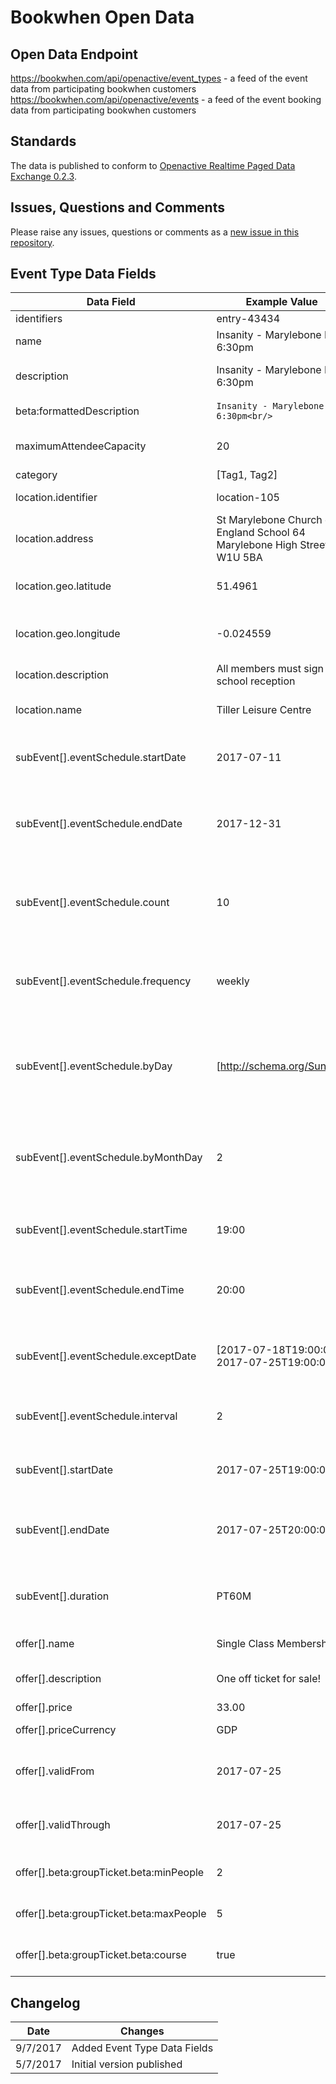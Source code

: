 # Bookwhen Open Data

## Open Data Endpoint
https://bookwhen.com/api/openactive/event_types - a feed of the event data from participating bookwhen customers
https://bookwhen.com/api/openactive/events - a feed of the event booking data from participating bookwhen customers

## Standards
The data is published to conform to [Openactive Realtime Paged Data Exchange 0.2.3](https://www.openactive.io/realtime-paged-data-exchange/0.2.3/).

## Issues, Questions and Comments
Please raise any issues, questions or comments as a [new issue in this repository](https://github.com/bookwhen/opendata/issues).

## Event Type Data Fields

| Data Field | Example Value | Description |
| ---------- | ------------- | ----------- |
| identifiers | entry-43434 | Entry ID with prefix |
| name | Insanity - Marylebone Mon 6:30pm | Entry.Title |
| description | Insanity - Marylebone Mon 6:30pm | Entry.Details converted to plane text |
| beta:formattedDescription | `Insanity - Marylebone Mon 6:30pm<br/>` | Entry.Details raw HTML / Markdown |
| maximumAttendeeCapacity | 20 | Maximum attendees (include if set) |
| category | [Tag1, Tag2] | Tags |
| location.identifier | location-105 | Location ID with prefix |
| location.address | St Marylebone Church of England School 64 Marylebone High Street W1U 5BA | Address/location (Present if map is shown) |
| location.geo.latitude | 51.4961 | Latitude from map marker (Present if map is shown) |
| location.geo.longitude | -0.024559 | Longitude from map marker (Present if map is shown) |
| location.description | All members must sign in at school reception | Additional location information |
| location.name | Tiller Leisure Centre | Address/location (Present if map is not shown) |
| subEvent[].eventSchedule.startDate | 2017-07-11 | Start date of schedule (Present on recurring occurrences) |
| subEvent[].eventSchedule.endDate | 2017-12-31 | Repeat until this date, do not include this key if forever (Present on recurring occurrences). |
| subEvent[].eventSchedule.count | 10 | Use instaed of endDate if For a number of events (Present on recurring occurrences) |
| subEvent[].eventSchedule.frequency | weekly | One of minutes, hourly, daily, weekly, monthly, yearly (Present on recurring occurrences) |
| subEvent[].eventSchedule.byDay | [http://schema.org/Sunday] | Array of days of week with 'http://schema.org/' prepended (Present on recurring occurrences) |
| subEvent[].eventSchedule.byMonthDay | 2 | For monthly, same day every month - day of the month. positive integer, 1-31 (Present on recurring occurrences) |
| subEvent[].eventSchedule.startTime | 19:00 | Start time (Present on recurring occurrences and if not all-day event) |
| subEvent[].eventSchedule.endTime | 20:00 | Start time + duration (Present on recurring occurrences and if not all-day event) |
| subEvent[].eventSchedule.exceptDate | [2017-07-18T19:00:00Z, 2017-07-25T19:00:00Z] | Exception dates for this schedule (Present on recurring occurrences) |
| subEvent[].eventSchedule.interval | 2 | Every X weeks, years etc  (Present on recurring occurrences) |
| subEvent[].startDate | 2017-07-25T19:00:00Z | Start date/time of event (Present on non-recurring occurrences) |
| subEvent[].endDate | 2017-07-25T20:00:00Z | Start date/time of event + duration (Present on non-recurring occurrences) |
| subEvent[].duration | PT60M | Duration converted to ISO spec. (Present on non-recurring occurrences) |
| offer[].name | Single Class Membership | Booking/ticket type title |
| offer[].description | One off ticket for sale! | Additional booking/ticket information |
| offer[].price | 33.00 | Price |
| offer[].priceCurrency | GDP | Currency price is in. |
| offer[].validFrom | 2017-07-25 | Absolute date from when the ticket/booking is available from. |
| offer[].validThrough | 2017-07-25 | Absolute date from when the ticket/booking is available to. |
| offer[].beta:groupTicket.beta:minPeople | 2 | Minimum people required for group booking. |
| offer[].beta:groupTicket.beta:maxPeople | 5 | Maximum people required for group booking. |
| offer[].beta:groupTicket.beta:course | true | Is the ticket/booking a course booking. |

## Changelog

| Date | Changes |
|---|---|
| 9/7/2017 | Added Event Type Data Fields |
| 5/7/2017 | Initial version published |
